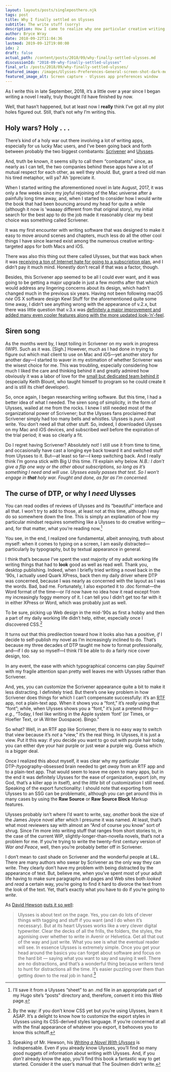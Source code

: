 ```yaml
---
layout: layouts/posts/singleposthero.njk
tags: post
title: Why I finally settled on Ulysses
subtitle: The write stuff (sorry)
description: How I came to realize why one particular creative writing app was a better fit for me as compared to its chief rival.
author: Bryce Wray
date: 2018-09-22T11:04:36
lastmod: 2019-09-12T19:00:00
idx: 2
draft: false
actual_path: /content/posts/2018/09/why-finally-settled-ulysses.md
discussionId: "2018-09-why-finally-settled-ulysses"
final_url: /posts/2018/09/why-finally-settled-ulysses/
featured_image: /images/Ulysses-Preferences-General-screen-shot-dark-mode_blk_bkgd_1280x720-1280.png
featured_image_alt: Screen capture - Ulysses app preferences window
---
```


As I write this in late September, 2018, it’s a little over a year since I began writing a novel I really, truly thought I’d have finished by now.

Well, that hasn’t happened, but at least now I **really** think I’ve got all my plot holes figured out. Still, that’s not why I’m writing this.

## Holy wars? Holy .&nbsp;.&nbsp;.

There’s kind of a holy war out there involving a lot of writing apps, especially for us lucky Mac users, and I’ve been going back and forth between probably the two biggest combatants: [Scrivener](https://www.literatureandlatte.com/scrivener/overview) and [Ulysses](https://ulyssesapp.com).

And, truth be known, it seems silly to call them “combatants” since, as nearly as I can tell, the two companies behind these apps have a lot of mutual respect for each other, as well they should. But, grant a tired old man his tired metaphor, will ya? Ah ’ppreciate it.

When I started writing the aforementioned novel in late August, 2017, it was only a few weeks since my joyful rejoining of the Mac universe after a painfully long time away, and, when I started to consider how I would write the book that had been bouncing around my head for quite a while (although it now is ’waaaay different from that original story), my initial search for the best app to do the job made it reasonably clear my best choice was something called Scrivener.

It was my first encounter with writing software that was designed to make it easy to move around scenes and chapters, much less do all the other cool things I have since learned exist among the numerous creative writing-targeted apps for both Macs and iOS.

There was also this thing out there called Ulysses, but that was back when it was [receiving a ton of Internet hate for going to a subscription plan](https://gizmodo.com/another-great-app-went-subscription-only-and-everything-1797802223), and I didn’t pay it much mind. Honestly don’t recall if that was a factor, though.

Besides, this Scrivener app seemed to be all I could ever want, and it was going to be getting a major upgrade in just a few months after that which would address any lingering concerns about its design, which hadn’t changed much in the previous six years. Having not been following macOS _née_ OS X software design Kewl Stuff for the aforementioned quite some time away, I didn’t see anything wrong with the appearance of v.2.x, but there was little question that v.3.x was [definitely a major improvement and added many even cooler features along with the more updated look-’n’-feel](https://www.helpingwritersbecomeauthors.com/the-new-scrivener-3-0-should-you-upgrade/).

## Siren song

As the months went by, I kept toiling in Scrivener on my work in progress (WIP).  Such as it was. [Sigh.] However, much as I had done in trying to figure out which mail client to use on Mac and iOS—yet another story for another day—I started to waver in my estimation of whether Scrivener was the wisest choice for me. This was troubling, especially considering how much I liked the care and thinking behind it and greatly admired how obviously it was a labor of love for the [small but dedicated team behind it](https://www.literatureandlatte.com/about-us) (especially Keith Blount, who taught himself to program so he could create it and is still its chief developer).

So, once again, I began researching writing software. But this time, I had a better idea of what I needed. The siren song of simplicity, in the form of Ulysses, wailed at me from the rocks. I knew I still needed most of the organizational power of Scrivener; but the Ulysses fans proclaimed that Scrivener simply had too many bells and whistles. Ulysses is _pure_. Just write. You don’t need all that other stuff. So, indeed, I downloaded Ulysses on my Mac and iOS devices, and subscribed _well_ before the expiration of the trial period; it was so clearly a fit.

Do I regret having Scrivener? Absolutely not! I still use it from time to time, and occasionally have cast a longing eye back toward it and switched stuff from Ulysses to it. But—at least so far—I keep switching back. And I really think I’m gonna stick with Big U this time. I’ll explain why below. _N.B.: I don’t give a flip one way or the other about subscriptions, so long as it’s something I need and will use. Ulysses easily passes that test. So I won’t engage in **that** holy war. Fought and done, as far as I’m concerned._

## The curse of DTP, or why I _need_ Ulysses 

You can read oodles of reviews of Ulysses and its “beautiful” interface and all that. I won’t try to add to those, at least not at this time, although I may do so somewhere down the line. This is simply an explanation of how my particular mindset requires something like a Ulysses to do creative writing—and, for that matter, what you’re reading now.[^1]

You see, in the end, I realized one fundamental, albeit annoying, truth about myself: when it comes to typing on a screen, I am easily distracted—particularly by typography, but by textual appearance in general.

I think that’s because I’ve spent the vast majority of my adult working life writing things that had to **look** good as well as read well. Thank you, desktop publishing. Indeed, when I briefly tried writing a novel back in the ’90s, I actually used Quark XPress, back then my daily driver where DTP was concerned, because I was nearly as concerned with the layout as I was the words. Bad, bad me. Fortunately, I also exported it to .doc format—the Word format of the time—or I’d now have no idea how it read except from my increasingly foggy memory of it. I can tell you I didn’t get too far with it in either XPress or Word, which was probably just as well.

To be sure, picking up Web design in the mid-’90s as first a hobby and then a part of my daily working life didn’t help, either, especially once I discovered CSS.[^2]

It turns out that this predilection toward how it looks also has a positive, *if* I decide to self-publish my novel as I’m increasingly inclined to do. That’s because my three decades of DTP taught me how to format professionally, and—if I do say so myself—I think I’ll be able to do a fairly nice cover design, too.

In any event, the ease with which typographical concerns can play _Squirrel!_ with my fragile attention span pretty well leaves me with Ulysses rather than Scrivener.

And, yes, you can customize the Scrivener appearance quite a bit to make it less distracting. I definitely tried. But there’s one key problem in how Scrivener does things for which I can’t compensate successfully: it’s an [RTF](https://en.wikipedia.org/wiki/Rich_Text_Format) app, not a plain-text app. When it shows you a “font,” it’s _really_ using that “font”; while, when Ulysses shows you a “font,” it’s just a pretend thing—_e.g._, “Today, I feel like writing in the Apple system ‘font’ (or Times, or Hoefler Text, or iA Writer Duospace). Bingo.”

So what? Well, in an RTF app like Scrivener, there is no easy way to switch that view because it’s _not_ a “view,” it’s the real thing. In Ulysses, it is just a view. Put it this way: if you decide you want to go out with purple hair today, you can either dye your hair purple or just wear a purple wig. Guess which is a bigger deal.

Once I realized this about myself, it was clear why my particular DTP-/typography-obsessed brain needed to get _away_ from an RTF app and to a plain-text app. That would seem to leave me open to many apps, but in the end it was definitely Ulysses for the ease of organization, export (oh, my God, that’s a killer app in itself), and the _little_ bit of customization I still need. Speaking of the export functionality: I should note that exporting from Ulysses to an SSG can be problematic, although you can get around this in many cases by using the **Raw Source** or **Raw Source Block** Markup features.

Ulysses probably isn’t where I’d want to write, say, _another_ book the size of the James Joyce novel after which I presume it was named. At least, that’s what most reviewers say with almost an “And of course you know” sort of shrug. Since I’m more into writing stuff that ranges from short stories to, in the case of the current WIP, slightly-longer-than-novella novels, that’s not a problem for me. If you’re trying to write the twenty-first century version of _War and Peace_, well, then you’re probably better off in Scrivener.

I don’t mean to cast shade on Scrivener and the wonderful people at L&amp;L. There are many authors who swear by Scrivener as the only way they can write. They clearly don’t have my problem with being distracted by the appearance of text. But, believe me, when you’ve spent most of your adult life having to make sure paragraphs and pages and Web sites both _looked_ and _read_ a certain way, you’re going to find it hard to divorce the text from the look of the text. Yet, that’s exactly what you have to do if you’re going to _write_. 

As [David Hewson](https://davidhewson.com) [puts it so well](https://davidhewson.com/2017/08/13/five-reasons-i-use-ulysses/):

> Ulysses is about text on the page. Yes, you can do lots of clever things with tagging and stuff if you want (and I do when it’s necessary). But at its heart Ulysses works like a very clever digital typewriter. Clear the decks of all the frills, the folders, the styles, the agonising over whether to write in Avenir or Helvetica. Get all that out of the way and just write. What you see is what the eventual reader will see. In essence Ulysses is extremely simple. Once you get your head around the basics you can forget about software and focus on the hard bit — saying what you want to say and saying it well. There are no distractions, and that’s a wonderful thing because writers tend to hunt for distractions all the time. It’s easier puzzling over them than getting down to the real job in hand.[^3]


[^1]:	I’ll save it from a Ulysses “sheet” to an .md file in an appropriate part of my Hugo site’s “posts” directory and, therefore, convert it into this Web page.

[^2]:	By the way: if you don’t know CSS yet but you’re using Ulysses, learn it ASAP. It’s a delight to know how to customize the export styles in Ulysses using its CSS-derived styles language. If you’re concerned at all with the final appearance of whatever you export, it behooves you to know this schtuff.

[^3]:	Speaking of Mr. Hewson, his [_Writing a Novel With Ulysses_](http://www.amazon.com/Writing-Novel-Ulysses-David-Hewson-ebook/dp/B00OHGAZTY/) is indispensable. Even if you already know Ulysses, you’ll find so many good nuggets of information about writing _with_ Ulysses. And, if you _don’t_ already know the app, you’ll find this book a fantastic way to get started. Consider it the user’s manual that The Soulmen didn’t write.